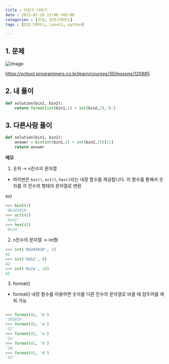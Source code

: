 ```yaml
---
title : 이진수 더하기
date : 2023-07-26 13:00 +09:00
categories : [코딩, 프로그래머스]
tags : [프로그래머스, Level1, python]

---
```

## 1. 문제
![image](https://github.com/mini0-0/mini0-0.github.io/assets/63296983/8905fa41-0a03-4c25-b9d9-8414cb8fa4db)

<https://school.programmers.co.kr/learn/courses/30/lessons/120885>

## 2. 내 풀이

```python
def solution(bin1, bin2):
    return format(int(bin1,2) + int(bin2,2),'b')
```

## 3. 다른사람 풀이

```python
def solution(bin1, bin2):
    answer = bin(int(bin1,2) + int(bin2,2))[2:]
    return answer
```

**메모**

1. 숫자 → n진수의 문자열
- 파이썬은 `bin()`, `oct()`, `hex()`라는 내장 함수를 제공합니다. 이 함수를 통해서 숫자를 각 진수의 형태의 문자열로 변환

ex)

```python
>>> bin(42)
'0b101010'
>>> oct(42)
'0o52'
>>> hex(42)
'0x2a'
```

2. n진수의 문자열 → int형

```python
>>> int('0b101010', 2)
42
>>> int('0o52', 8)
42
>>> int('0x2a', 16)
42
```

3. format()
- format() 내장 함수를 이용하면 숫자를 다른 진수의 문자열로 바꿀 때 접두어를 제외 가능

```python

>>> format(42, 'b')
'101010'
>>> format(42, 'o')
'52'
>>> format(42, 'x')
'2a'
>>> format(42, 'X')
'2A'
>>> format(42, 'd')
'42'
```


